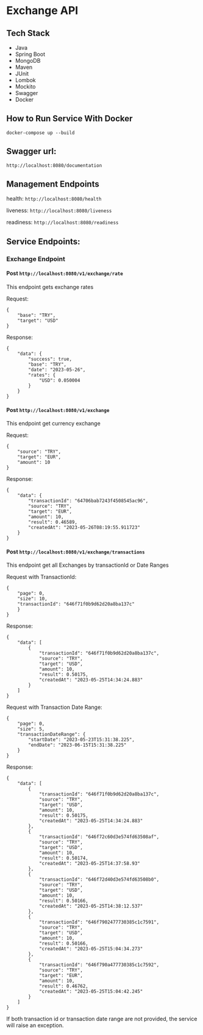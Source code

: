 # Exchange API

## Tech Stack
* Java
* Spring Boot
* MongoDB
* Maven
* JUnit
* Lombok
* Mockito
* Swagger
* Docker


## How to Run Service With Docker
`docker-compose up --build`

## Swagger url:

`http://localhost:8080/documentation`

## Management Endpoints
health: `http://localhost:8080/health`

liveness: `http://localhost:8080/liveness`

readiness: `http://localhost:8080/readiness`

## Service Endpoints:

### Exchange Endpoint

#### Post `http://localhost:8080/v1/exchange/rate`

This endpoint gets exchange rates

Request:

    {
        "base": "TRY",
        "target": "USD"
    }

Response:

    {
        "data": {
            "success": true,
            "base": "TRY",
            "date": "2023-05-26",
            "rates": {
                "USD": 0.050004
            }
        }
    }


#### Post `http://localhost:8080/v1/exchange`

This endpoint get currency exchange

Request:

    {
        "source": "TRY",
        "target": "EUR",
        "amount": 10
    }

Response:

    {
        "data": {
            "transactionId": "64706bab7243f4508545ac96",
            "source": "TRY",
            "target": "EUR",
            "amount": 10,
            "result": 0.46589,
            "createdAt": "2023-05-26T08:19:55.911723"
        }
    }

#### Post `http://localhost:8080/v1/exchange/transactions`

This endpoint get all Exchanges by transactionId or Date Ranges

Request with TransactionId:

    {
        "page": 0,
        "size": 10,
        "transactionId": "646f71f0b9d62d20a8ba137c"
        }
    }

Response:

    {
        "data": [
            {
                "transactionId": "646f71f0b9d62d20a8ba137c",
                "source": "TRY",
                "target": "USD",
                "amount": 10,
                "result": 0.50175,
                "createdAt": "2023-05-25T14:34:24.883"
            }
        ]
    }

Request with Transaction Date Range:

    {
        "page": 0,
        "size": 5,
        "transactionDateRange": {
            "startDate": "2023-05-23T15:31:38.225",
            "endDate": "2023-06-15T15:31:38.225"
        }
    }

Response:
    
    {
        "data": [
            {
                "transactionId": "646f71f0b9d62d20a8ba137c",
                "source": "TRY",
                "target": "USD",
                "amount": 10,
                "result": 0.50175,
                "createdAt": "2023-05-25T14:34:24.883"
            },
            {
                "transactionId": "646f72c60d3e574fd63508af",
                "source": "TRY",
                "target": "USD",
                "amount": 10,
                "result": 0.50174,
                "createdAt": "2023-05-25T14:37:58.93"
            },
            {
                "transactionId": "646f72d40d3e574fd63508b0",
                "source": "TRY",
                "target": "USD",
                "amount": 10,
                "result": 0.50166,
                "createdAt": "2023-05-25T14:38:12.537"
            },
            {
                "transactionId": "646f7902477730385c1c7591",
                "source": "TRY",
                "target": "USD",
                "amount": 10,
                "result": 0.50166,
                "createdAt": "2023-05-25T15:04:34.273"
            },
            {
                "transactionId": "646f790a477730385c1c7592",
                "source": "TRY",
                "target": "EUR",
                "amount": 10,
                "result": 0.46762,
                "createdAt": "2023-05-25T15:04:42.245"
            }
        ]
    }

If both transaction id or transaction date range are not provided, the service will raise an exception.